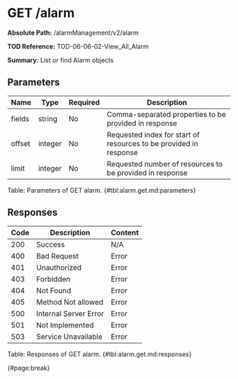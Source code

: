 <!--
    ATTENTION: This file was generated via gradle!
               Do NOT manually edit this file! Any such changes will be overwritten!
-->

# GET /alarm

**Absolute Path:** /alarmManagement/v2/alarm

**TOD Reference:** TOD-06-06-02-View_All_Alarm

**Summary:** List or find Alarm objects

## Parameters

| Name | Type | Required | Description |
| ------ | ------ | --- | ------------ |
| fields | string | No | Comma-separated properties to be provided in response |
| offset | integer | No | Requested index for start of resources to be provided in response |
| limit | integer | No | Requested number of resources to be provided in response |

Table: Parameters of GET alarm. {#tbl:alarm.get.md:parameters}

## Responses

| Code | Description | Content |
|------|-------------|---------|
| 200 | Success | N/A |
| 400 | Bad Request | Error |
| 401 | Unauthorized | Error |
| 403 | Forbidden | Error |
| 404 | Not Found | Error |
| 405 | Method Not allowed | Error |
| 500 | Internal Server Error | Error |
| 501 | Not Implemented | Error |
| 503 | Service Unavailable | Error |

Table: Responses of GET alarm. {#tbl:alarm.get.md:responses}

{#page:break}
